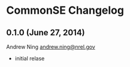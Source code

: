 # CommonSE Changelog

## 0.1.0 (June 27, 2014)

Andrew Ning <andrew.ning@nrel.gov>

- initial relase